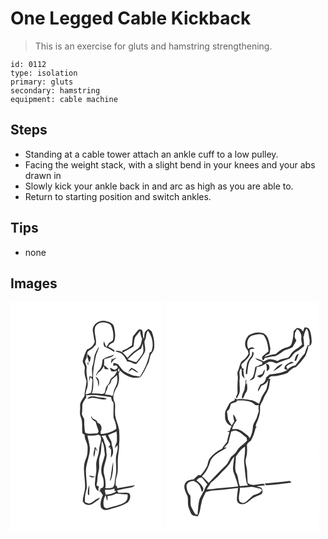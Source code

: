 # One Legged Cable Kickback
> This is an exercise for gluts and hamstring strengthening.

``` 
id: 0112 
type: isolation 
primary: gluts 
secondary: hamstring 
equipment: cable machine 
``` 

## Steps

 - Standing at a cable tower attach an ankle cuff to a low pulley.
 - Facing the weight stack, with a slight bend in your knees and your abs drawn in
 - Slowly kick your ankle back in and arc as high as you are able to.
 - Return to starting position and switch ankles.

## Tips

 - none

## Images

<svg width="184pt" height="275pt" viewBox="0 0 184 275" xmlns="http://www.w3.org/2000/svg">
  <g fill="#FFF">
    <path d="M0 0h184v275H0V0m98.66 34.03c.84 4.62 1.31 9.3 2.38 13.87-1.12 4.26-4.88 7.76-9.04 9-2.22 3.75-3.58 7.9-4.89 12.03-1.79 3.94 2.83 7.02 2.04 10.96-.97 5.12.42 10.17 2.06 14.98-.26 6.08-2.45 11.88-2.44 18.01-2.16 3.73-5.63 7.45-5.25 12.13.43 3.91-.82 7.94.29 11.75 3.4 6.44 1.48 13.94 2.53 20.88.87.54 1.73 1.09 2.6 1.64-.31 5.59 4.05 10.13 3.58 15.69.08 4.08-.09 8.28-1.59 12.12-5.97 11.9-.24 25.28-1.65 37.82-.65 4.78-2.48 9.35-2.58 14.21 1.32 3.02 4.9 5.17 8.21 4.29 3.96-.62 6.61-3.86 9.95-5.73 1.23-.52 1.87-1.7 2.55-2.76-5.21.78-8.16 6.11-13.32 6.95-1.61-.39-3.12-1.11-4.66-1.7-.76-5.57.56-11.01 2.01-16.34.51-7.58-1.2-15.17-.92-22.78.72-8.77 4.99-16.98 4.73-25.87-.64-5.01-1.81-9.95-2.96-14.87 4.47-.1 9.04.17 13.36-1.16.53.32 1.59.96 2.12 1.29 2.74 5.86-1.63 11.6-1.5 17.54-.13 4.13-1.94 7.92-2.83 11.9-1.4 4.88.19 9.96-.66 14.9-.66 4.03-1.18 8.08-1.43 12.15-.5 3.68.88 7.6 3.81 9.96.51-.7.63-1.44.34-2.22l-.13-.66c.27-.8.61-1.58 1.01-2.33-.8-.39-2.39-1.19-3.18-1.59 1.41-5.56.99-11.38 2.49-16.92 1.78-5.95-.53-12.31 1.52-18.18 2.3-5.65 1.17-11.96 2.64-17.83 2.88 4.87 2.49 10.61 3.44 15.99-1.76 7.8-5.95 15.57-3.78 23.77 1.18 2.9 2.29 5.86 2.26 9.05.17 2.61.75 6.74-2.67 7.44-.75.55-1.49 1.11-2.24 1.66l1.79.51c-.85.37-1.7.76-2.54 1.16 2.57.53 3.23 3.32 4.75 5.06-1.02 2.75-2.14 5.49-2.64 8.4-.33 2.88-.56 6.49 2.25 8.27 3.95 2.52 8.53.05 12.53-1.02 6.19-1.58 12.35-3.54 17.72-7.09 2.56-2.85 4.24-7.44 1.75-10.78-3.73-1.46-7.69-.53-11.54-.65-1.96.34-2.55-1.54-2.8-3.05 4.65-.72 9.11-2.32 13.79-2.8 2.77-.4 5.73-.96 7.73-3.1-7.22.76-14.27 2.56-21.47 3.45-.03-1.54-.7-2.62-2.01-3.23.07-3.48-.1-7.07 1.13-10.39 2.55-7.35.84-15.21 1.63-22.78.29-5.35 1.85-10.57 1.31-15.96.92-5.67.39-11.39.17-17.09-1-7.46-5.39-14.25-4.94-21.94-.35-4.22.93-8.66-.88-12.68-3.07-6.46.83-13.32 3.99-18.93 1.81-4.65 2.12-9.74 1.21-14.64.56-1.24 1.11-2.49 1.63-3.75 6.19 6.37 15.48 10.89 24.39 8.16 4.29-4.88 6.41-11.08 9.46-16.71 1.83-3.37 1.41-7.49 3.43-10.78 1.36-2.18 3.09-4.19 3.63-6.78.78-7.12-.31-14.32-3.08-20.92-1.22-.93-2.42-1.88-3.6-2.85-1.26.92-2.59 1.8-3.51 3.08-2.05 2.5-1.29 5.95-1.9 8.91-2.35-3.21-.65-7.32-2.51-10.62-1.34-.43-3.17-1.35-4.33-.05-2.36 2.39-4.19 5.24-6.47 7.7-.55 3.57-.81 7.17-1.14 10.77-3.77 2.38-7.4 5.19-11.69 6.55.08.53.26 1.59.35 2.12-2.54-1.9-5.62-2.52-8.72-1.94 2.57 1.86 6.19 1.67 8.43 4.09 2.75 2.33 4.18 5.66 5.98 8.67 4.05-.62 7.01 3.1 10.82 2.95 3.46-4.13 6.9-8.36 9.58-13.04 2.49-4.53 0-9.58.2-14.37 2.82-3.78 1.1-8.99 4.23-12.6 5.16 7.07 7.55 17.09 3.94 25.35l-1.92.76c-1.6 10.38-6 20.28-11.68 29.07-3.37-1.25-7.15-.65-10.41-2.25-3.15-1.51-6.51-2.65-9.36-4.71-2.4-2.47-4.45-5.25-6.52-8-1.8-.6-3.62-1.15-5.43-1.68l-.36 3.8c1.66-.2 3.73-1.47 4.83.46 1.91 2-1.64 3.56-3.16 4.29-1.97-.77-3.76-1.99-5.84-2.44.53 1.46 1.31 2.8 2.04 4.17 2.39.29 4.78.01 6.95-1.09-1.22 3.44-3.05 6.69-6.19 8.7-2.8 1.7-2.41 5.47-4.34 7.79-3.38 2.48-3.39 7.08-4.65 10.75-1.29.49-2.56 1.47-4.03.86-3.68-.59-7.41-.52-11.13-.44.39-1.62.78-3.25 1.13-4.88.73-3.58.49-7.29.49-10.93-.88-9.77 1.03-19.43 3.04-28.93 1.04-3.95 3.26-7.53 3.8-11.62-2.15 3.28-3.73 6.9-5.23 10.51-.85 4.04-.95 8.24-2.3 12.19-1.63 4.43-.36 9.11-.45 13.67-.84-.17-2.53-.5-3.38-.67-.19 2.14-.45 4.28-.54 6.43.69-1.83 1.17-3.73 1.7-5.6.77 1.28 2.67 2.23 2.36 3.93-.7 5.1-.15 10.38-1.86 15.31-2.04.59-4.07 1.2-6.12 1.73-.45-3.47 1.65-6.46 2.09-9.8 1.23-7.11-2.19-14.06-1.1-21.18.61-2.48-.9-4.68-1.51-6.99-.95-2.16.52-4.27 1.54-6.08.36-2.21.55-4.44 1.01-6.62.85-1.42 2.34-2.23 3.69-3.08 2.56-1.35 4.2-3.82 6.21-5.81 1.7-7.12-2.85-14.2-.66-21.32 2-4.63 7.96-6.76 12.62-5.25 2.59.85 5.86 1.43 6.86 4.39 2.16 5.23 3.07 11.18 1.7 16.73-1.39 1.35-3.09 2.29-4.72 3.29-.9 1.64-1.8 3.28-2.85 4.83-1.59-2.07-2.19-4.61-3.05-7.02-.66 2.06-.76 4.63.49 6.44 4.01 2.08 8.28 3.73 11.84 6.59l.24-1.98c-2.24-1.75-4.85-2.92-7.38-4.15.75-3.45 4.37-4.06 6.68-6.02 2.67-5.72 1.36-12.21.09-18.11-.82-4.71-6.21-6-10.16-6.94-7.1-1.67-15.36 3.52-15.32 11.2m11.78 35.14c-.51 4.25-.57 9.16-3.92 12.31-2.13 1.79-3.07 4.42-4.16 6.89 1.27-.62 1.8-1.84 2.17-3.12 3.53-1.85 5.8-5.08 7.59-8.53.19.86.58 2.58.78 3.45 1.62.75 3.41.69 5.12.3-2.22-1.12-3.49-3.45-5.79-4.44.19-2.37.2-4.76.13-7.13 4-1.82 9.3-1.91 12.03-5.7-4.71 1.82-9.93 2.73-13.95 5.97M92.59 62.6c-1.71 3.68 2.13 6.55 1.15 10.33l-1.4-.41c.02.51.07 1.52.1 2.03.31.33.94.99 1.25 1.32-.16-.66-.48-1.99-.64-2.66l1.36.15c-.11-.5-.32-1.5-.43-2l1.31.15c.34-1.73.67-3.46 1.03-5.19-1.23-1.25-2.48-2.49-3.73-3.72m29.56 4.33c-.95 2.2-1.61 4.54-1.46 6.95 1.41-3 3.76-5.21 6.5-6.98-1.89-.02-3.37 1.12-4.87 2.11-.04-.52-.13-1.56-.17-2.08m18.96 16.98c1.69-.77 3.2-1.86 4.65-3.02 2.48 1.51 4.92 3.11 7.62 4.18-2.02-2.95-5.14-4.89-8.45-6.1-1.23 1.68-2.66 3.21-3.82 4.94m-39.02 5.66c.78 1.89 1.88 3.63 2.67 5.52.37 2.17.38 4.39.76 6.57 1.52-4.3 1.32-9.97-3.43-12.09m-.91 84.34c-.29 4.06-2.77 8.39-.84 12.28.79-3.36 1.44-6.76 1.71-10.21.72 1.1 1.46 2.2 2.22 3.29-.37-2.13-1.37-4.02-3.09-5.36m-7.13 34.48c1.89 2.07 4.79 2.88 7.26 1.29-2.41-.47-4.82-.98-7.26-1.29m-1.15 21.52c-.09 1.08.89 1.63 1.54 2.3-.07-4.24.16-8.46.26-12.69-1.32 3.28-2.26 6.83-1.8 10.39z"/>
    <path d="M149.65 41.98c2-2.46 4-4.93 5.95-7.42.19 3.32.89 6.51 2.32 9.51-.82 4.61-1.59 10.34-6.22 12.67-4.48 2.67-8.11 6.4-11.41 10.38-1.83-2.22-3.56-4.57-5.82-6.4 4.31-2.52 8.83-4.69 13.09-7.32.91-3.77.41-7.86 2.09-11.42z"/>
    <path d="M156.63 56.08c.95-2.01 1.54-4.15 2.03-6.31.44 4.1 1.86 8.55-.28 12.42-2.09 3.59-4.85 6.75-7.36 10.05-3.67-.6-7.09-2.1-10.57-3.34 4.97-4.78 9.78-9.91 16.18-12.82zM129.35 83.61c-.57-1.14-.53-2.96.55-3.78 1.5.25.89 4.01-.55 3.78zM128.28 86.21c.56.66.56.66 0 0zM121.39 93.14c2-1.91 4.3-3.52 6.3-5.44 1.45 5.34.35 11.01-2.45 15.71-1.79 2.88-1.31 6.49-2.88 9.45a16.452 16.452 0 0 0-8.95-1.63c.34-1.13.67-2.26 1.03-3.38 1.03-2.57 2.43-5.06 2.53-7.9 2.89-1.03 3.61-4.22 4.42-6.81zM90.54 111.91c10.13-1.27 20.22.62 30.19 2.24.26 1.39.55 2.77.87 4.15.84 1.08 2.16 2.07 2.06 3.6.18 5.68-.37 11.38.01 17.05 1.78 4.22 3.43 8.56 3.33 13.23-5.37 3.91-12.19 5.92-18.78 6.08v-2.98c2.19-3.47.71-9.55-3.81-10.07-.26-3.27-3.47-4.11-5.87-5.44a89.14 89.14 0 0 0-1.61-3.06c-.48 3.6 2.69 5.31 5.2 7.03 1.07 3.89 2.46 7.67 3.62 11.53-.34.6-1 1.82-1.33 2.43-4.89-.39-10.39 1.57-14.86-1-1.01-4.82-1.07-9.78-1.09-14.69.3-3.3-3.41-5.57-2.67-8.92.26-2.69.42-5.39.37-8.1-.23-4.08 2.7-7.29 4.81-10.46l-.44-2.62m1.79 4.49c1.53-.42 3.01-1.03 4.57-1.32 6.37-.84 12.46 3.54 18.83 1.16-3.82-2.3-8.42-1.02-12.5-2.42-3.64-1.03-8.97-1.51-10.9 2.58zM117.14 159.66c3.31-1.5 6.78-2.62 9.96-4.39.88 4.16.51 8.41.57 12.62-1.28 2.33-1.9 4.93-2.49 7.5 1.11-1.22 2.17-2.48 3.29-3.68.44 3.18.04 6.36-.89 9.41-2.57 8.07.21 16.57-1.02 24.8-.23 3.4-1.33 6.67-1.54 10.08-.11 2.29-.53 4.95-2.41 6.49-2.78 1.14-5.91.84-8.86 1.11.71-5.24.31-10.61-1.15-15.68-2.91-8.35 2.62-16.48 2.89-24.77-.8-4.36-.2-9.04-2.25-13.1-1.11-3.25-1.5-6.82-4.11-9.33 1.7-.25 3.39-.52 5.09-.79.6 3.86 3.58 6.59 5.14 10.03.7 1.67-.6 2.95-1.73 3.95.16.25.49.74.65.99.44-.14 1.33-.41 1.77-.55-.25.63-.77 1.9-1.02 2.53l1.67-.56c.34 3.47-.1 6.92-.35 10.37 4.34-4.33 2.81-10.52 1.06-15.65.55-4.3-3.16-7.46-4.27-11.38m6.06 32.23c-2.05 7.5-1.95 15.36-4.02 22.84l1.28-1.28c2.5-6.85 2.89-14.33 2.74-21.56zM113.31 225.46c3.92.08 7.81-.49 11.55-1.67-.02.73-.07 2.18-.09 2.91.54 0 1.62.01 2.16.02-2.84 3.85-8.22 3.55-12.43 4.75-.83-1.9-1.06-3.96-1.19-6.01zM127.06 229.87c4.41.26 8.83 1.25 13.29.86.77 3.58.06 7.46-3.13 9.63-6.18 3.75-13.5 4.76-20.29 6.92-1.93.93-4.25-.47-5.02-2.29-.89-4.49-.28-9.45 2.33-13.29.61 2.32.66 4.87 2.13 6.88.08-1.89.11-3.77.1-5.65 3.66-.56 7.3-1.29 10.59-3.06z"/>
  </g>
  <g fill="#333">
    <path d="M98.66 34.03c-.04-7.68 8.22-12.87 15.32-11.2 3.95.94 9.34 2.23 10.16 6.94 1.27 5.9 2.58 12.39-.09 18.11-2.31 1.96-5.93 2.57-6.68 6.02 2.53 1.23 5.14 2.4 7.38 4.15l-.24 1.98c-3.56-2.86-7.83-4.51-11.84-6.59-1.25-1.81-1.15-4.38-.49-6.44.86 2.41 1.46 4.95 3.05 7.02 1.05-1.55 1.95-3.19 2.85-4.83 1.63-1 3.33-1.94 4.72-3.29 1.37-5.55.46-11.5-1.7-16.73-1-2.96-4.27-3.54-6.86-4.39-4.66-1.51-10.62.62-12.62 5.25-2.19 7.12 2.36 14.2.66 21.32-2.01 1.99-3.65 4.46-6.21 5.81-1.35.85-2.84 1.66-3.69 3.08-.46 2.18-.65 4.41-1.01 6.62-1.02 1.81-2.49 3.92-1.54 6.08.61 2.31 2.12 4.51 1.51 6.99-1.09 7.12 2.33 14.07 1.1 21.18-.44 3.34-2.54 6.33-2.09 9.8 2.05-.53 4.08-1.14 6.12-1.73 1.71-4.93 1.16-10.21 1.86-15.31.31-1.7-1.59-2.65-2.36-3.93-.53 1.87-1.01 3.77-1.7 5.6.09-2.15.35-4.29.54-6.43.85.17 2.54.5 3.38.67.09-4.56-1.18-9.24.45-13.67 1.35-3.95 1.45-8.15 2.3-12.19 1.5-3.61 3.08-7.23 5.23-10.51-.54 4.09-2.76 7.67-3.8 11.62-2.01 9.5-3.92 19.16-3.04 28.93 0 3.64.24 7.35-.49 10.93-.35 1.63-.74 3.26-1.13 4.88 3.72-.08 7.45-.15 11.13.44 1.47.61 2.74-.37 4.03-.86 1.26-3.67 1.27-8.27 4.65-10.75 1.93-2.32 1.54-6.09 4.34-7.79 3.14-2.01 4.97-5.26 6.19-8.7-2.17 1.1-4.56 1.38-6.95 1.09-.73-1.37-1.51-2.71-2.04-4.17 2.08.45 3.87 1.67 5.84 2.44 1.52-.73 5.07-2.29 3.16-4.29-1.1-1.93-3.17-.66-4.83-.46l.36-3.8c1.81.53 3.63 1.08 5.43 1.68 2.07 2.75 4.12 5.53 6.52 8 2.85 2.06 6.21 3.2 9.36 4.71 3.26 1.6 7.04 1 10.41 2.25 5.68-8.79 10.08-18.69 11.68-29.07l1.92-.76c3.61-8.26 1.22-18.28-3.94-25.35-3.13 3.61-1.41 8.82-4.23 12.6-.2 4.79 2.29 9.84-.2 14.37-2.68 4.68-6.12 8.91-9.58 13.04-3.81.15-6.77-3.57-10.82-2.95-1.8-3.01-3.23-6.34-5.98-8.67-2.24-2.42-5.86-2.23-8.43-4.09 3.1-.58 6.18.04 8.72 1.94-.09-.53-.27-1.59-.35-2.12 4.29-1.36 7.92-4.17 11.69-6.55.33-3.6.59-7.2 1.14-10.77 2.28-2.46 4.11-5.31 6.47-7.7 1.16-1.3 2.99-.38 4.33.05 1.86 3.3.16 7.41 2.51 10.62.61-2.96-.15-6.41 1.9-8.91.92-1.28 2.25-2.16 3.51-3.08 1.18.97 2.38 1.92 3.6 2.85 2.77 6.6 3.86 13.8 3.08 20.92-.54 2.59-2.27 4.6-3.63 6.78-2.02 3.29-1.6 7.41-3.43 10.78-3.05 5.63-5.17 11.83-9.46 16.71-8.91 2.73-18.2-1.79-24.39-8.16-.52 1.26-1.07 2.51-1.63 3.75.91 4.9.6 9.99-1.21 14.64-3.16 5.61-7.06 12.47-3.99 18.93 1.81 4.02.53 8.46.88 12.68-.45 7.69 3.94 14.48 4.94 21.94.22 5.7.75 11.42-.17 17.09.54 5.39-1.02 10.61-1.31 15.96-.79 7.57.92 15.43-1.63 22.78-1.23 3.32-1.06 6.91-1.13 10.39 1.31.61 1.98 1.69 2.01 3.23 7.2-.89 14.25-2.69 21.47-3.45-2 2.14-4.96 2.7-7.73 3.1-4.68.48-9.14 2.08-13.79 2.8.25 1.51.84 3.39 2.8 3.05 3.85.12 7.81-.81 11.54.65 2.49 3.34.81 7.93-1.75 10.78-5.37 3.55-11.53 5.51-17.72 7.09-4 1.07-8.58 3.54-12.53 1.02-2.81-1.78-2.58-5.39-2.25-8.27.5-2.91 1.62-5.65 2.64-8.4-1.52-1.74-2.18-4.53-4.75-5.06.84-.4 1.69-.79 2.54-1.16l-1.79-.51c.75-.55 1.49-1.11 2.24-1.66 3.42-.7 2.84-4.83 2.67-7.44.03-3.19-1.08-6.15-2.26-9.05-2.17-8.2 2.02-15.97 3.78-23.77-.95-5.38-.56-11.12-3.44-15.99-1.47 5.87-.34 12.18-2.64 17.83-2.05 5.87.26 12.23-1.52 18.18-1.5 5.54-1.08 11.36-2.49 16.92.79.4 2.38 1.2 3.18 1.59-.4.75-.74 1.53-1.01 2.33l.13.66c.29.78.17 1.52-.34 2.22-2.93-2.36-4.31-6.28-3.81-9.96.25-4.07.77-8.12 1.43-12.15.85-4.94-.74-10.02.66-14.9.89-3.98 2.7-7.77 2.83-11.9-.13-5.94 4.24-11.68 1.5-17.54-.53-.33-1.59-.97-2.12-1.29-4.32 1.33-8.89 1.06-13.36 1.16 1.15 4.92 2.32 9.86 2.96 14.87.26 8.89-4.01 17.1-4.73 25.87-.28 7.61 1.43 15.2.92 22.78-1.45 5.33-2.77 10.77-2.01 16.34 1.54.59 3.05 1.31 4.66 1.7 5.16-.84 8.11-6.17 13.32-6.95-.68 1.06-1.32 2.24-2.55 2.76-3.34 1.87-5.99 5.11-9.95 5.73-3.31.88-6.89-1.27-8.21-4.29.1-4.86 1.93-9.43 2.58-14.21 1.41-12.54-4.32-25.92 1.65-37.82 1.5-3.84 1.67-8.04 1.59-12.12.47-5.56-3.89-10.1-3.58-15.69-.87-.55-1.73-1.1-2.6-1.64-1.05-6.94.87-14.44-2.53-20.88-1.11-3.81.14-7.84-.29-11.75-.38-4.68 3.09-8.4 5.25-12.13-.01-6.13 2.18-11.93 2.44-18.01-1.64-4.81-3.03-9.86-2.06-14.98.79-3.94-3.83-7.02-2.04-10.96 1.31-4.13 2.67-8.28 4.89-12.03 4.16-1.24 7.92-4.74 9.04-9-1.07-4.57-1.54-9.25-2.38-13.87m50.99 7.95c-1.68 3.56-1.18 7.65-2.09 11.42-4.26 2.63-8.78 4.8-13.09 7.32 2.26 1.83 3.99 4.18 5.82 6.4 3.3-3.98 6.93-7.71 11.41-10.38 4.63-2.33 5.4-8.06 6.22-12.67-1.43-3-2.13-6.19-2.32-9.51-1.95 2.49-3.95 4.96-5.95 7.42m6.98 14.1c-6.4 2.91-11.21 8.04-16.18 12.82 3.48 1.24 6.9 2.74 10.57 3.34 2.51-3.3 5.27-6.46 7.36-10.05 2.14-3.87.72-8.32.28-12.42-.49 2.16-1.08 4.3-2.03 6.31m-27.28 27.53c1.44.23 2.05-3.53.55-3.78-1.08.82-1.12 2.64-.55 3.78m-1.07 2.6c.56.66.56.66 0 0m-6.89 6.93c-.81 2.59-1.53 5.78-4.42 6.81-.1 2.84-1.5 5.33-2.53 7.9-.36 1.12-.69 2.25-1.03 3.38 3.11-.31 6.16.26 8.95 1.63 1.57-2.96 1.09-6.57 2.88-9.45 2.8-4.7 3.9-10.37 2.45-15.71-2 1.92-4.3 3.53-6.3 5.44m-30.85 18.77l.44 2.62c-2.11 3.17-5.04 6.38-4.81 10.46.05 2.71-.11 5.41-.37 8.1-.74 3.35 2.97 5.62 2.67 8.92.02 4.91.08 9.87 1.09 14.69 4.47 2.57 9.97.61 14.86 1 .33-.61.99-1.83 1.33-2.43-1.16-3.86-2.55-7.64-3.62-11.53-2.51-1.72-5.68-3.43-5.2-7.03a89.14 89.14 0 0 1 1.61 3.06c2.4 1.33 5.61 2.17 5.87 5.44 4.52.52 6 6.6 3.81 10.07v2.98c6.59-.16 13.41-2.17 18.78-6.08.1-4.67-1.55-9.01-3.33-13.23-.38-5.67.17-11.37-.01-17.05.1-1.53-1.22-2.52-2.06-3.6-.32-1.38-.61-2.76-.87-4.15-9.97-1.62-20.06-3.51-30.19-2.24m26.6 47.75c1.11 3.92 4.82 7.08 4.27 11.38 1.75 5.13 3.28 11.32-1.06 15.65.25-3.45.69-6.9.35-10.37l-1.67.56c.25-.63.77-1.9 1.02-2.53-.44.14-1.33.41-1.77.55-.16-.25-.49-.74-.65-.99 1.13-1 2.43-2.28 1.73-3.95-1.56-3.44-4.54-6.17-5.14-10.03-1.7.27-3.39.54-5.09.79 2.61 2.51 3 6.08 4.11 9.33 2.05 4.06 1.45 8.74 2.25 13.1-.27 8.29-5.8 16.42-2.89 24.77a38.263 38.263 0 0 1 1.15 15.68c2.95-.27 6.08.03 8.86-1.11 1.88-1.54 2.3-4.2 2.41-6.49.21-3.41 1.31-6.68 1.54-10.08 1.23-8.23-1.55-16.73 1.02-24.8.93-3.05 1.33-6.23.89-9.41-1.12 1.2-2.18 2.46-3.29 3.68.59-2.57 1.21-5.17 2.49-7.5-.06-4.21.31-8.46-.57-12.62-3.18 1.77-6.65 2.89-9.96 4.39m-3.83 65.8c.13 2.05.36 4.11 1.19 6.01 4.21-1.2 9.59-.9 12.43-4.75-.54-.01-1.62-.02-2.16-.02.02-.73.07-2.18.09-2.91a35.906 35.906 0 0 1-11.55 1.67m13.75 4.41c-3.29 1.77-6.93 2.5-10.59 3.06.01 1.88-.02 3.76-.1 5.65-1.47-2.01-1.52-4.56-2.13-6.88-2.61 3.84-3.22 8.8-2.33 13.29.77 1.82 3.09 3.22 5.02 2.29 6.79-2.16 14.11-3.17 20.29-6.92 3.19-2.17 3.9-6.05 3.13-9.63-4.46.39-8.88-.6-13.29-.86z"/>
    <path d="M110.44 69.17c4.02-3.24 9.24-4.15 13.95-5.97-2.73 3.79-8.03 3.88-12.03 5.7.07 2.37.06 4.76-.13 7.13 2.3.99 3.57 3.32 5.79 4.44-1.71.39-3.5.45-5.12-.3-.2-.87-.59-2.59-.78-3.45-1.79 3.45-4.06 6.68-7.59 8.53-.37 1.28-.9 2.5-2.17 3.12 1.09-2.47 2.03-5.1 4.16-6.89 3.35-3.15 3.41-8.06 3.92-12.31zM92.59 62.6c1.25 1.23 2.5 2.47 3.73 3.72-.36 1.73-.69 3.46-1.03 5.19l-1.31-.15c.11.5.32 1.5.43 2l-1.36-.15c.16.67.48 2 .64 2.66-.31-.33-.94-.99-1.25-1.32-.03-.51-.08-1.52-.1-2.03l1.4.41c.98-3.78-2.86-6.65-1.15-10.33z"/>
    <path d="M122.15 66.93c.04.52.13 1.56.17 2.08 1.5-.99 2.98-2.13 4.87-2.11-2.74 1.77-5.09 3.98-6.5 6.98-.15-2.41.51-4.75 1.46-6.95zM141.11 83.91c1.16-1.73 2.59-3.26 3.82-4.94 3.31 1.21 6.43 3.15 8.45 6.1-2.7-1.07-5.14-2.67-7.62-4.18-1.45 1.16-2.96 2.25-4.65 3.02zM102.09 89.57c4.75 2.12 4.95 7.79 3.43 12.09-.38-2.18-.39-4.4-.76-6.57-.79-1.89-1.89-3.63-2.67-5.52zM92.33 116.4c1.93-4.09 7.26-3.61 10.9-2.58 4.08 1.4 8.68.12 12.5 2.42-6.37 2.38-12.46-2-18.83-1.16-1.56.29-3.04.9-4.57 1.32zM101.18 173.91c1.72 1.34 2.72 3.23 3.09 5.36-.76-1.09-1.5-2.19-2.22-3.29-.27 3.45-.92 6.85-1.71 10.21-1.93-3.89.55-8.22.84-12.28zM123.2 191.89c.15 7.23-.24 14.71-2.74 21.56l-1.28 1.28c2.07-7.48 1.97-15.34 4.02-22.84zM94.05 208.39c2.44.31 4.85.82 7.26 1.29-2.47 1.59-5.37.78-7.26-1.29zM92.9 229.91c-.46-3.56.48-7.11 1.8-10.39-.1 4.23-.33 8.45-.26 12.69-.65-.67-1.63-1.22-1.54-2.3z"/>
  </g>
</svg>

<svg width="184pt" height="275pt" viewBox="0 0 184 275" xmlns="http://www.w3.org/2000/svg">
  <g fill="#FFF">
    <path d="M0 0h184v275H0V0m153.1 34.95c-.65 5.15-.73 10.54-2.67 15.43-1.43 3.42-5.32 3.83-8.36 5-4.11 1.32-7.36 4.3-10.56 7.06-4.57.49-8.97 1.72-13.19 3.57 1.05-2.31 3.55-3.04 5.72-3.92.34-1.95.65-3.9 1.06-5.83-.61-4.37-1.46-8.71-2.98-12.85-1.41-2.85-3.65-5.89-7.03-6.32-5.51-1.31-11.33.19-16.11 2.98-4.24 4.59-6.3 12.56-1.33 17.45.68 1.52 1.11 3.12 1.19 4.79-1.63 3.11-3.69 5.9-6.69 7.8-4.4 2.92-3.57 8.66-6.05 12.77-1.39 2.91.38 6.08-.05 9.1-.53 5.33-.5 10.7-.33 16.05.15 2.17-.95 4.14-2.07 5.91.41.59.82 1.19 1.25 1.78 1.04-2.59 2.63-4.97 3.36-7.68.55-5.06-.51-10.12-.12-15.18 1.02-4.54-2.13-9.89 2.27-13.38.22 3.02.19 6.05.75 9.04 1 1.16 1.98 2.34 3.01 3.47-.78-3.54-1.36-7.11-1.68-10.72.37-.05 1.1-.14 1.47-.19-.91-.63-1.83-1.25-2.74-1.87-.33-1.45-1.24-2.87-.89-4.39 3.65-3.4 7.56-6.59 10.01-11.03.03-2.2-.14-4.4.1-6.59 1.51-1.34 3.7-.86 5.53-1.18-2.14-2.59-5.19-1.58-7.4.23-2.38-5.54-1.52-13.23 4.48-16.02 4.44-1.14 9.25-2.66 13.71-.69 4.47 5.53 5.71 12.82 6.06 19.73-2.06 1.81-4.24 3.47-6.39 5.17-1.72 1.2-1.7 3.97-.26 5.38 1.45.2 1.46-1.52 1.98-2.45 3.32-.61 6.49-1.96 9.89-2.08 6.79.21 10.68-6.66 16.87-8.26 2.58-.58 5.04-1.58 7.18-3.16 1.09-2.67 2.91-4.96 4.21-7.53-.77-1.4-1.43-2.86-2.08-4.32.17-1.67.32-3.35.49-5.02.68-1.52 1.49-2.98 2.33-4.41.52.27 1.58.83 2.1 1.11 1.62 2.46 3.59 5.13 3.14 8.26-.34 3.01.19 6 1 8.9-2.8 3.46-6.94 5.28-10.38 7.97-2.74 2-3.61 5.6-6.25 7.66-4.19 1.72-9.08 1.43-12.81 4.31-2.87-.87-5.71-2-8.73-2.17-2.91-.18-5.37 1.62-7.92 2.75-3.39-1.6-6.75-3.32-10.51-3.91 2.39 2.38 5.65 3.27 8.65 4.57l.06 2.76-1.87.4c-2.01 1.27-4.34 1.81-6.46 2.84-.93 3.45-.92 7.14-2.4 10.45-.57 2.58-3.11 3.76-4.61 5.72 2.48-.66 5.9-1.6 6.29-4.61.72-3.88 2.14-7.61 2.42-11.56 2.86-.33 5.63-1.13 8.17-2.48 1.47-1.13 3.09-2.03 4.73-2.89 3.32-2.14 7.48-.56 10.65 1.11 5.17-2.17 10.45-4.04 15.74-5.9 3.23-2.4 4.7-6.71 8.52-8.44 3.33-1.67 6.12-4.15 9.01-6.45-.03-3.88-.55-7.72-.99-11.57l.57.13c.35-3.42 1.74-6.57 3.21-9.64 3.12 3.27 2.58 8.02 3.58 12.1.65 2.58.11 5.23.02 7.84-.47-.08-1.41-.24-1.89-.32-1.55 3.35-2.72 6.85-3.78 10.38-4.3 4.28-7.24 9.71-11.3 14.16-3.57.59-6.8 2.17-9.24 4.89-.52-1.14-1.29-2.21-1.41-3.49 2.15-2.81 5.77-3.67 8.94-4.76-1.3-.4-2.78-1.36-4.08-.44-3.28 1.69-7.7 3.79-7.12 8.23 1.16.37 2.32.75 3.47 1.14-6.53 3.63-14.13 4.64-21.45 5.34-1.4 1.29-2.86 2.5-4.29 3.76.05 3.96-2.86 7.53-6.73 8.29-1.38 2.64-2.99 5.31-3.03 8.38 2.09-1.91 2.73-4.75 4.3-6.99 3.76-.97 6.58-3.51 8.28-6.99-.61 3.76-1.24 7.54-2.33 11.2-1.74 3.36-4.16 6.35-5.8 9.77-.82 2.63-1.87 5.18-3.05 7.68-3.64-1.82-7.1-4.52-11.35-4.53-4.99-.91-9.97-1.47-15.02-.74-.92-.48-1.85-.94-2.78-1.39.02.6.08 1.79.11 2.39-2.08 1.07-4.34 1.94-6.15 3.45-1.86 2.57-2.95 5.58-4.44 8.36-1.64 2.49-1 5.56-1.08 8.36-.24 4.74 3.18 9.75 7.82 10.89-.92 1.87-1.71 3.81-2.47 5.75-1.05.21-2.1.43-3.15.65 1.04.36 2.07.71 3.1 1.06-1.54 3.69-2.14 7.65-3.02 11.53-1.55 2.99-4.54 4.99-5.91 8.13a41.23 41.23 0 0 0-14.22 10.92c-2.39 2.69-2.57 6.33-3.57 9.6-2.07 4.04-4.61 7.92-7.73 11.22-.75 0-2.26.01-3.01.02-2.01 1.67-4.03 3.36-5.79 5.32-3.93.17-8.64 1.18-10.33 5.25-1.97 5.03 1.23 10.12 3.18 14.65 1.22 4.73-.34 9.89 1.67 14.48.98 2.39 1.79 4.88 3.07 7.14 1.78 2.3 5.05 1.8 7.53 2.74 3.25-4.86 2.92-10.92 4.6-16.33.57-4.66 3.34-8.53 4.94-12.83 6.27-2.39 13.1-2.06 19.67-2.75 6.4-.68 12.78-1.52 19.17-2.23-.33 4.65-1.5 9.25-1.32 13.93-.16 2.87 2.4 5.44 5.25 5.37 4.39.98 7.95-2.68 11.25-5.05 3.63-3.59 8.77-4.63 13.18-6.91.51-1.06.81-2.21 1.18-3.32-.15-.71-.47-2.12-.62-2.83-.66-.64-1.3-1.27-1.95-1.91-1.6-.35-3.19-.77-4.76-1.24 3.46-.65 6.97-.95 10.48-1.24-.71-.61-1.41-1.22-2.11-1.83-6.29.17-13.61 3.53-19.11-.98.12-4.77-.65-9.49-.58-14.26-.11-5.28-3.13-10.53-1.24-15.79 1.5-4.97 1.37-10.2.99-15.31.51-2.81 3.31-3.96 5.07-5.84 2.48-4.58 4.28-9.51 5.35-14.61.46-.57.92-1.14 1.4-1.69l-1.32-.17c.08-.58.24-1.75.31-2.34 2.91-6.24 5.58-13.13 4.9-20.15-.12-4.13 3-7.21 4.2-10.94.91-2.92 2.8-5.36 4.21-8.04 3.02-4.68 2.73-10.49 4.02-15.73-.6-.04-1.81-.11-2.41-.15 1.31-1.16 2.22-3.38 4.29-3.08 6.37.05 12.52-1.81 18.48-3.85 3.15-2.67 5.81-6.41 10.22-7.02 4.42-4.07 8.16-8.86 11.63-13.74 1.56-3.91 3.09-7.9 3.59-12.12 3.05 1.02 3.65-2.87 3.83-5.01-.29-5.25-.73-10.85-3.49-15.46-1.48-1.25-3.3-1.57-5.19-1.32-.56 1.63-1.12 3.26-1.76 4.86-.6-.73-1.79-2.19-2.38-2.93-1.57-.61-3.15-1.42-4.88-1.33-1.42 1.13-2.75 2.39-3.91 3.79m-49.72 24.48c-.26 1.74-.07 3.63-.81 5.27-2.33 3.04-5 6.19-5.6 10.11-.71 3.77-1.44 7.57-1.34 11.44.38.16 1.13.47 1.5.63 1.17-6.23.64-13.11 4.58-18.45 2.28-1.88 3.35-4.61 3.39-7.52l-1.72-1.48m50.75 11.35c.47-.14 1.42-.41 1.89-.55 1.04-2.76 2.27-5.44 3.16-8.25-3.89 1.01-4.31 5.5-5.05 8.8m-25.34 12.47c3.78-2.85 8.44-5.05 11.08-9.08-4.75 1.13-8.76 4.88-11.08 9.08m-9.04-9c1.35 2.78 1.06 5.82.97 8.8 1.8-1.12 3.94-2.67 3.1-5.14.24-2.44-1.82-3.82-4.07-3.66m-4.31 12.21c-2.18.8-4.39 1.53-6.52 2.45 1.17.67 2.35 1.33 3.53 1.98 4.15-1.49 6.31-5.77 5.75-10.03-1.09 1.78-2 3.66-2.76 5.6m-19.79 6.27c-.45 4.2-.96 8.4-1.7 12.56-1.47 3.38-3.35 6.8-3.06 10.61 3.03-.95 2.95-4.95 4.77-7.19 2.63-3.29 1.62-7.59 1.28-11.42l-1.25 1.57c-.13-2.03 1.54-4.36-.04-6.13m22.37 125.23c.69.64 1.38 1.29 2.06 1.95 10.15-.62 20.24-1.93 30.33-3.22-.66-.64-1.31-1.28-1.96-1.92-10.08 1.67-20.3 1.93-30.43 3.19z"/>
    <path d="M85.31 118.15c7.25.07 16-.57 21.41 5.21 1.09 1.22 2.98.07 4.37.39-.37 2.42-.28 4.87.19 7.27-.85 2.23-1.59 4.51-2.21 6.81-1.17 4.25-4.72 7.63-4.95 12.18-.33 4.69-1.42 9.36-3.74 13.48-.79-1.06-1.58-2.12-2.38-3.17-3.22-2.56-6.23-5.53-10.15-7.01-2.71-1.39-5.79-.72-8.68-.67 1.06-3.94 2.92-7.63 5.66-10.66l-1.13-1.45c-.31-2.23-1.57-4.09-3.11-5.65-.26 2.84.61 5.53 1.18 8.27-.81 1.79-1.97 3.4-3.05 5.03-1.61-2.34-3.35-4.64-4.45-7.29-.56-3.31-.72-6.68-1.33-9.99 3.62-1.45 3.59-5.55 4.8-8.71 2.07-.81 4.19-1.47 6.32-2.11.32-.48.94-1.44 1.25-1.93z"/>
    <path d="M78.26 155.44c2.2-.48 4.62-1.75 6.81-.54 4.56 1.53 7.71 5.34 11.56 8.01.22 1.09.41 2.19.57 3.3-3.67 4.66-9.42 7.35-12.4 12.59-1.82 2.8-4.43 4.89-6.93 7.04-2.15 3.53-3.44 7.7-6.58 10.56-6.88 6.82-13.74 13.66-20.26 20.82-2.54-2.84-5.13-5.66-8.09-8.07 5.37-4.99 8.33-11.92 10.31-18.84 4-7.74 12.65-10.93 19.45-15.57-.81-.03-2.44-.08-3.25-.1 1.87-2.16 4.65-3.8 5.42-6.72 1.31-4.11 1.88-8.43 3.39-12.48zM83.59 185.5c3.34-4.3 5.94-9.33 10.96-11.95.55 5.84-.51 11.65-1.07 17.44.85 8.57 1.53 17.18 2.99 25.67.5 1.17 1.07 2.3 1.71 3.4-3.24.22-6.47.59-9.69.94-2.3-5.34-1.44-11.61-4.79-16.53-1.92-6.18.28-12.66-.11-18.97z"/>
    <path d="M76.12 194.24c1.59-3.02 3.21-6.07 5.44-8.69.13 6.88-3.18 14.18.2 20.73 1.68 4.95 3.62 9.84 4.68 14.99-8.47 1.26-17.04 1.43-25.53 2.49-4.01.4-8 1.29-12.05 1 1.35-2.65 3.44-4.85 4.58-7.61 3.72-3.57 7.99-6.57 11.24-10.6 3.77-4.15 8.14-7.76 11.44-12.31zM39.26 211.29c1.24-.27 2.48-.53 3.72-.79 2 2.87 4.27 5.54 6.5 8.23-1.81 2.36-3.19 5.02-4.02 7.88-.33.44-.67.88-1.01 1.32-1.25 3.34-3.64 6.12-4.65 9.56-1.46 5.84-1.4 11.89-2.08 17.84-1.18-.4-2.72-.41-3.33-1.72-1.83-2.79-3.44-5.75-4.71-8.84-.7-4.13-.19-8.37-.59-12.53-3.18-2.71-4.17-7.01-4.67-10.96.04-4.59 4.91-6.49 8.79-6.55 2.06 1.21 4.37 2.2 5.85 4.19 2.38 2.48 2.78 6.05 3.99 9.13 1.35-1.6 2.38-3.97.96-5.87-1.75-3.38-4.75-5.76-7.56-8.21.93-.9 1.87-1.8 2.81-2.68zM88.48 223c4.2-.23 8.38-.54 12.55-1.06 4.1-.68 7.79 1.92 11.85 1.93.59.46 1.76 1.38 2.35 1.84-2.36 3.96-7 4.83-10.96 6.33-2.96 2.75-5.95 5.48-8.98 8.16-1.06.35-2.11.7-3.16 1.06-1.24-.51-2.47-1.01-3.71-1.51-2.81-5.31.57-11.13.06-16.75z"/>
  </g>
  <g fill="#333">
    <path d="M153.1 34.95c1.16-1.4 2.49-2.66 3.91-3.79 1.73-.09 3.31.72 4.88 1.33.59.74 1.78 2.2 2.38 2.93.64-1.6 1.2-3.23 1.76-4.86 1.89-.25 3.71.07 5.19 1.32 2.76 4.61 3.2 10.21 3.49 15.46-.18 2.14-.78 6.03-3.83 5.01-.5 4.22-2.03 8.21-3.59 12.12-3.47 4.88-7.21 9.67-11.63 13.74-4.41.61-7.07 4.35-10.22 7.02-5.96 2.04-12.11 3.9-18.48 3.85-2.07-.3-2.98 1.92-4.29 3.08.6.04 1.81.11 2.41.15-1.29 5.24-1 11.05-4.02 15.73-1.41 2.68-3.3 5.12-4.21 8.04-1.2 3.73-4.32 6.81-4.2 10.94.68 7.02-1.99 13.91-4.9 20.15-.07.59-.23 1.76-.31 2.34l1.32.17c-.48.55-.94 1.12-1.4 1.69a53.975 53.975 0 0 1-5.35 14.61c-1.76 1.88-4.56 3.03-5.07 5.84.38 5.11.51 10.34-.99 15.31-1.89 5.26 1.13 10.51 1.24 15.79-.07 4.77.7 9.49.58 14.26 5.5 4.51 12.82 1.15 19.11.98.7.61 1.4 1.22 2.11 1.83-3.51.29-7.02.59-10.48 1.24 1.57.47 3.16.89 4.76 1.24.65.64 1.29 1.27 1.95 1.91.15.71.47 2.12.62 2.83-.37 1.11-.67 2.26-1.18 3.32-4.41 2.28-9.55 3.32-13.18 6.91-3.3 2.37-6.86 6.03-11.25 5.05-2.85.07-5.41-2.5-5.25-5.37-.18-4.68.99-9.28 1.32-13.93-6.39.71-12.77 1.55-19.17 2.23-6.57.69-13.4.36-19.67 2.75-1.6 4.3-4.37 8.17-4.94 12.83-1.68 5.41-1.35 11.47-4.6 16.33-2.48-.94-5.75-.44-7.53-2.74-1.28-2.26-2.09-4.75-3.07-7.14-2.01-4.59-.45-9.75-1.67-14.48-1.95-4.53-5.15-9.62-3.18-14.65 1.69-4.07 6.4-5.08 10.33-5.25 1.76-1.96 3.78-3.65 5.79-5.32.75-.01 2.26-.02 3.01-.02 3.12-3.3 5.66-7.18 7.73-11.22 1-3.27 1.18-6.91 3.57-9.6a41.23 41.23 0 0 1 14.22-10.92c1.37-3.14 4.36-5.14 5.91-8.13.88-3.88 1.48-7.84 3.02-11.53-1.03-.35-2.06-.7-3.1-1.06 1.05-.22 2.1-.44 3.15-.65.76-1.94 1.55-3.88 2.47-5.75-4.64-1.14-8.06-6.15-7.82-10.89.08-2.8-.56-5.87 1.08-8.36 1.49-2.78 2.58-5.79 4.44-8.36 1.81-1.51 4.07-2.38 6.15-3.45-.03-.6-.09-1.79-.11-2.39.93.45 1.86.91 2.78 1.39 5.05-.73 10.03-.17 15.02.74 4.25.01 7.71 2.71 11.35 4.53 1.18-2.5 2.23-5.05 3.05-7.68 1.64-3.42 4.06-6.41 5.8-9.77 1.09-3.66 1.72-7.44 2.33-11.2-1.7 3.48-4.52 6.02-8.28 6.99-1.57 2.24-2.21 5.08-4.3 6.99.04-3.07 1.65-5.74 3.03-8.38 3.87-.76 6.78-4.33 6.73-8.29 1.43-1.26 2.89-2.47 4.29-3.76 7.32-.7 14.92-1.71 21.45-5.34-1.15-.39-2.31-.77-3.47-1.14-.58-4.44 3.84-6.54 7.12-8.23 1.3-.92 2.78.04 4.08.44-3.17 1.09-6.79 1.95-8.94 4.76.12 1.28.89 2.35 1.41 3.49 2.44-2.72 5.67-4.3 9.24-4.89 4.06-4.45 7-9.88 11.3-14.16 1.06-3.53 2.23-7.03 3.78-10.38.48.08 1.42.24 1.89.32.09-2.61.63-5.26-.02-7.84-1-4.08-.46-8.83-3.58-12.1-1.47 3.07-2.86 6.22-3.21 9.64l-.57-.13c.44 3.85.96 7.69.99 11.57-2.89 2.3-5.68 4.78-9.01 6.45-3.82 1.73-5.29 6.04-8.52 8.44-5.29 1.86-10.57 3.73-15.74 5.9-3.17-1.67-7.33-3.25-10.65-1.11-1.64.86-3.26 1.76-4.73 2.89-2.54 1.35-5.31 2.15-8.17 2.48-.28 3.95-1.7 7.68-2.42 11.56-.39 3.01-3.81 3.95-6.29 4.61 1.5-1.96 4.04-3.14 4.61-5.72 1.48-3.31 1.47-7 2.4-10.45 2.12-1.03 4.45-1.57 6.46-2.84l1.87-.4-.06-2.76c-3-1.3-6.26-2.19-8.65-4.57 3.76.59 7.12 2.31 10.51 3.91 2.55-1.13 5.01-2.93 7.92-2.75 3.02.17 5.86 1.3 8.73 2.17 3.73-2.88 8.62-2.59 12.81-4.31 2.64-2.06 3.51-5.66 6.25-7.66 3.44-2.69 7.58-4.51 10.38-7.97-.81-2.9-1.34-5.89-1-8.9.45-3.13-1.52-5.8-3.14-8.26-.52-.28-1.58-.84-2.1-1.11-.84 1.43-1.65 2.89-2.33 4.41-.17 1.67-.32 3.35-.49 5.02.65 1.46 1.31 2.92 2.08 4.32-1.3 2.57-3.12 4.86-4.21 7.53-2.14 1.58-4.6 2.58-7.18 3.16-6.19 1.6-10.08 8.47-16.87 8.26-3.4.12-6.57 1.47-9.89 2.08-.52.93-.53 2.65-1.98 2.45-1.44-1.41-1.46-4.18.26-5.38 2.15-1.7 4.33-3.36 6.39-5.17-.35-6.91-1.59-14.2-6.06-19.73-4.46-1.97-9.27-.45-13.71.69-6 2.79-6.86 10.48-4.48 16.02 2.21-1.81 5.26-2.82 7.4-.23-1.83.32-4.02-.16-5.53 1.18-.24 2.19-.07 4.39-.1 6.59-2.45 4.44-6.36 7.63-10.01 11.03-.35 1.52.56 2.94.89 4.39.91.62 1.83 1.24 2.74 1.87-.37.05-1.1.14-1.47.19.32 3.61.9 7.18 1.68 10.72-1.03-1.13-2.01-2.31-3.01-3.47-.56-2.99-.53-6.02-.75-9.04-4.4 3.49-1.25 8.84-2.27 13.38-.39 5.06.67 10.12.12 15.18-.73 2.71-2.32 5.09-3.36 7.68-.43-.59-.84-1.19-1.25-1.78 1.12-1.77 2.22-3.74 2.07-5.91-.17-5.35-.2-10.72.33-16.05.43-3.02-1.34-6.19.05-9.1 2.48-4.11 1.65-9.85 6.05-12.77 3-1.9 5.06-4.69 6.69-7.8-.08-1.67-.51-3.27-1.19-4.79-4.97-4.89-2.91-12.86 1.33-17.45 4.78-2.79 10.6-4.29 16.11-2.98 3.38.43 5.62 3.47 7.03 6.32 1.52 4.14 2.37 8.48 2.98 12.85-.41 1.93-.72 3.88-1.06 5.83-2.17.88-4.67 1.61-5.72 3.92 4.22-1.85 8.62-3.08 13.19-3.57 3.2-2.76 6.45-5.74 10.56-7.06 3.04-1.17 6.93-1.58 8.36-5 1.94-4.89 2.02-10.28 2.67-15.43m-67.79 83.2c-.31.49-.93 1.45-1.25 1.93-2.13.64-4.25 1.3-6.32 2.11-1.21 3.16-1.18 7.26-4.8 8.71.61 3.31.77 6.68 1.33 9.99 1.1 2.65 2.84 4.95 4.45 7.29 1.08-1.63 2.24-3.24 3.05-5.03-.57-2.74-1.44-5.43-1.18-8.27 1.54 1.56 2.8 3.42 3.11 5.65l1.13 1.45c-2.74 3.03-4.6 6.72-5.66 10.66 2.89-.05 5.97-.72 8.68.67 3.92 1.48 6.93 4.45 10.15 7.01.8 1.05 1.59 2.11 2.38 3.17 2.32-4.12 3.41-8.79 3.74-13.48.23-4.55 3.78-7.93 4.95-12.18.62-2.3 1.36-4.58 2.21-6.81-.47-2.4-.56-4.85-.19-7.27-1.39-.32-3.28.83-4.37-.39-5.41-5.78-14.16-5.14-21.41-5.21m-7.05 37.29c-1.51 4.05-2.08 8.37-3.39 12.48-.77 2.92-3.55 4.56-5.42 6.72.81.02 2.44.07 3.25.1-6.8 4.64-15.45 7.83-19.45 15.57-1.98 6.92-4.94 13.85-10.31 18.84 2.96 2.41 5.55 5.23 8.09 8.07 6.52-7.16 13.38-14 20.26-20.82 3.14-2.86 4.43-7.03 6.58-10.56 2.5-2.15 5.11-4.24 6.93-7.04 2.98-5.24 8.73-7.93 12.4-12.59-.16-1.11-.35-2.21-.57-3.3-3.85-2.67-7-6.48-11.56-8.01-2.19-1.21-4.61.06-6.81.54m5.33 30.06c.39 6.31-1.81 12.79.11 18.97 3.35 4.92 2.49 11.19 4.79 16.53 3.22-.35 6.45-.72 9.69-.94-.64-1.1-1.21-2.23-1.71-3.4-1.46-8.49-2.14-17.1-2.99-25.67.56-5.79 1.62-11.6 1.07-17.44-5.02 2.62-7.62 7.65-10.96 11.95m-7.47 8.74c-3.3 4.55-7.67 8.16-11.44 12.31-3.25 4.03-7.52 7.03-11.24 10.6-1.14 2.76-3.23 4.96-4.58 7.61 4.05.29 8.04-.6 12.05-1 8.49-1.06 17.06-1.23 25.53-2.49-1.06-5.15-3-10.04-4.68-14.99-3.38-6.55-.07-13.85-.2-20.73-2.23 2.62-3.85 5.67-5.44 8.69m-36.86 17.05c-.94.88-1.88 1.78-2.81 2.68 2.81 2.45 5.81 4.83 7.56 8.21 1.42 1.9.39 4.27-.96 5.87-1.21-3.08-1.61-6.65-3.99-9.13-1.48-1.99-3.79-2.98-5.85-4.19-3.88.06-8.75 1.96-8.79 6.55.5 3.95 1.49 8.25 4.67 10.96.4 4.16-.11 8.4.59 12.53 1.27 3.09 2.88 6.05 4.71 8.84.61 1.31 2.15 1.32 3.33 1.72.68-5.95.62-12 2.08-17.84 1.01-3.44 3.4-6.22 4.65-9.56.34-.44.68-.88 1.01-1.32.83-2.86 2.21-5.52 4.02-7.88-2.23-2.69-4.5-5.36-6.5-8.23-1.24.26-2.48.52-3.72.79M88.48 223c.51 5.62-2.87 11.44-.06 16.75 1.24.5 2.47 1 3.71 1.51 1.05-.36 2.1-.71 3.16-1.06 3.03-2.68 6.02-5.41 8.98-8.16 3.96-1.5 8.6-2.37 10.96-6.33-.59-.46-1.76-1.38-2.35-1.84-4.06-.01-7.75-2.61-11.85-1.93-4.17.52-8.35.83-12.55 1.06z"/>
    <path d="M103.38 59.43l1.72 1.48c-.04 2.91-1.11 5.64-3.39 7.52-3.94 5.34-3.41 12.22-4.58 18.45-.37-.16-1.12-.47-1.5-.63-.1-3.87.63-7.67 1.34-11.44.6-3.92 3.27-7.07 5.6-10.11.74-1.64.55-3.53.81-5.27zM154.13 70.78c.74-3.3 1.16-7.79 5.05-8.8-.89 2.81-2.12 5.49-3.16 8.25-.47.14-1.42.41-1.89.55zM128.79 83.25c2.32-4.2 6.33-7.95 11.08-9.08-2.64 4.03-7.3 6.23-11.08 9.08zM119.75 74.25c2.25-.16 4.31 1.22 4.07 3.66.84 2.47-1.3 4.02-3.1 5.14.09-2.98.38-6.02-.97-8.8zM115.44 86.46c.76-1.94 1.67-3.82 2.76-5.6.56 4.26-1.6 8.54-5.75 10.03-1.18-.65-2.36-1.31-3.53-1.98 2.13-.92 4.34-1.65 6.52-2.45zM95.65 92.73c1.58 1.77-.09 4.1.04 6.13l1.25-1.57c.34 3.83 1.35 8.13-1.28 11.42-1.82 2.24-1.74 6.24-4.77 7.19-.29-3.81 1.59-7.23 3.06-10.61.74-4.16 1.25-8.36 1.7-12.56zM118.02 217.96c10.13-1.26 20.35-1.52 30.43-3.19.65.64 1.3 1.28 1.96 1.92-10.09 1.29-20.18 2.6-30.33 3.22-.68-.66-1.37-1.31-2.06-1.95z"/>
  </g>
</svg>
